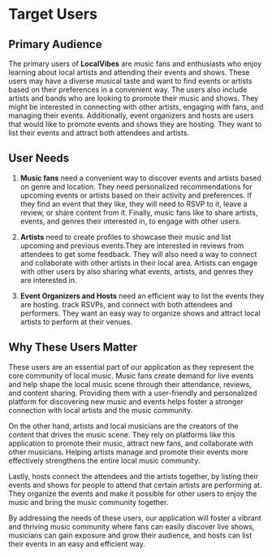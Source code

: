 # Target Users

## Primary Audience

The primary users of **LocalVibes** are music fans and enthusiasts who enjoy learning about local artists and attending their events and shows. These users may have a diverse musical taste and want to find events or artists based on their preferences in a convenient way. The users also include artists and bands who are looking to promote their music and shows. They might be interested in connecting with other artists, engaging with fans, and managing their events. Additionally, event organizers and hosts are users that would like to promote events and shows they are hosting. They want to list their events and attract both attendees and artists.


## User Needs

1. **Music fans** need a convenient way to discover events and artists based on genre and location. They need personalized recommendations for upcoming events or artists based on their activity and preferences. If they find an event that they like, they will need to RSVP to it, leave a review, or share content from it. Finally, music fans like to share artists, events, and genres their interested in, to engage with other users.  

2. **Artists** need to create profiles to showcase their music and list upcoming and previous events.They are interested in reviews from attendees to get some feedback. They will also need a way to connect and collaborate with other artists in their local area. Artists can engage with other users by also sharing what events, artists, and genres they are interested in.

3. **Event Organizers and Hosts** need an efficient way to list the events they are hosting. track RSVPs, and connect with both attendees and performers. They want an easy way to organize shows and attract local artists to perform at their venues.



## Why These Users Matter 

These users are an essential part of our application as they represent the core community of local music. Music fans create demand for live events and help shape the local music scene through their attendance, reviews, and content sharing. Providing them with a user-friendly and personalized platform for discovering new music and events helps foster a stronger connection with local artists and the music community.

On the other hand, artists and local musicians are the creators of the content that drives the music scene. They rely on platforms like this application to promote their music, attract new fans, and collaborate with other musicians. Helping artists manage and promote their events more effectively strengthens the entire local music community.

Lastly, hosts connect the attendees and the artists together, by listing their events and shows for people to attend that certain artists are performing at. They organize the events and make it possible for other users to enjoy the music and bring the music community together.

By addressing the needs of these users, our application will foster a vibrant and thriving music community where fans can easily discover live shows, musicians can gain exposure and grow their audience, and hosts can list their events in an easy and efficient way.
